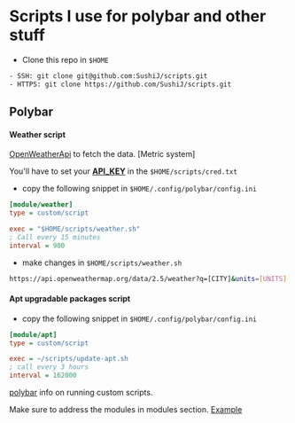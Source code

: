# Scripts I use for polybar and other stuff

- Clone this repo in `$HOME`

```sh
- SSH: git clone git@github.com:SushiJ/scripts.git
- HTTPS: git clone https://github.com/SushiJ/scripts.git
```

## Polybar

#### Weather script

[OpenWeatherApi](https://openweathermap.org) to fetch the data. [Metric system]

You'll have to set your **[API_KEY](https://openweathermap.org/api)** in the `$HOME/scripts/cred.txt`

- copy the following snippet in `$HOME/.config/polybar/config.ini`

```ini
[module/weather]
type = custom/script

exec = "$HOME/scripts/weather.sh"
; Call every 15 minutes
interval = 900
```

- make changes in `$HOME/scripts/weather.sh`

```sh
https://api.openweathermap.org/data/2.5/weather?q=[CITY]&units=[UNITS]
```

#### Apt upgradable packages script

- copy the following snippet in `$HOME/.config/polybar/config.ini`

```ini
[module/apt]
type = custom/script

exec = ~/scripts/update-apt.sh
; call every 3 hours
interval = 162000
```

[polybar](https://github.com/polybar/polybar/wiki/Module:-script) info on running custom scripts.

Make sure to address the modules in modules section. [Example](https://github.com/SushiJ/.dotfiles/blob/main/polybar/.config/polybar/config.ini#L79)
